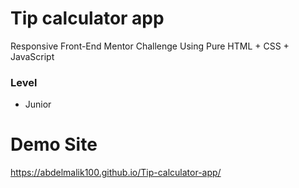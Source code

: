 # Tip calculator app

Responsive Front-End Mentor Challenge Using Pure HTML + CSS + JavaScript

### Level

- Junior

# Demo Site
https://abdelmalik100.github.io/Tip-calculator-app/
